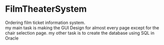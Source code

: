 # FilmTheaterSystem
Ordering film ticket information system. <br>
my main task is making the GUI Design for almost every page except for the chair selection page. 
my other task is to create the database using SQL in Oracle
